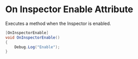 # On Inspector Enable Attribute

Executes a method when the Inspector is enabled.

```cs
[OnInspectorEnable]
void OnInspectorEnable()
{
    Debug.Log("Enable");
}
```